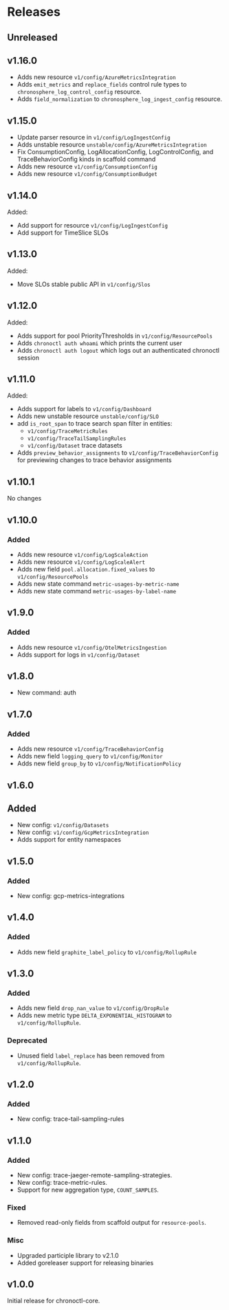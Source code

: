 # Releases

## Unreleased

## v1.16.0

* Adds new resource `v1/config/AzureMetricsIntegration`
* Adds `emit_metrics` and `replace_fields` control rule types to `chronosphere_log_control_config` resource.
* Adds `field_normalization` to `chronosphere_log_ingest_config` resource.

## v1.15.0

* Update parser resource in `v1/config/LogIngestConfig`
* Adds unstable resource `unstable/config/AzureMetricsIntegration`
* Fix ConsumptionConfig, LogAllocationConfig, LogControlConfig, and TraceBehaviorConfig kinds in scaffold command
* Adds new resource `v1/config/ConsumptionConfig` 
* Adds new resource `v1/config/ConsumptionBudget` 

## v1.14.0

Added:
* Add support for resource `v1/config/LogIngestConfig`
* Add support for TimeSlice SLOs

## v1.13.0

Added:
* Move SLOs stable public API in `v1/config/Slos`

## v1.12.0

Added:
* Adds support for pool PriorityThresholds in `v1/config/ResourcePools`
* Adds `chronoctl auth whoami` which prints the current user
* Adds `chronoctl auth logout` which logs out an authenticated chronoctl session

## v1.11.0

Added:
* Adds support for labels to `v1/config/Dashboard`
* Adds new unstable resource `unstable/config/SLO`
* add `is_root_span` to trace search span filter in entities:
  * `v1/config/TraceMetricRules`
  * `v1/config/TraceTailSamplingRules`
  * `v1/config/Dataset` trace datasets
* Adds `preview_behavior_assignments` to `v1/config/TraceBehaviorConfig` for previewing changes to trace behavior assignments

## v1.10.1

No changes

## v1.10.0

### Added
* Adds new resource `v1/config/LogScaleAction`
* Adds new resource `v1/config/LogScaleAlert`
* Adds new field `pool.allocation.fixed_values` to `v1/config/ResourcePools`
* Adds new state command `metric-usages-by-metric-name`
* Adds new state command `metric-usages-by-label-name`

## v1.9.0

### Added
* Adds new resource `v1/config/OtelMetricsIngestion`
* Adds support for logs in `v1/config/Dataset`

## v1.8.0

* New command: auth

## v1.7.0

### Added
* Adds new resource `v1/config/TraceBehaviorConfig`
* Adds new field `logging_query` to `v1/config/Monitor`
* Adds new field `group_by` to `v1/config/NotificationPolicy`

## v1.6.0

## Added
* New config: `v1/config/Datasets`
* New config: `v1/config/GcpMetricsIntegration`
* Adds support for entity namespaces

## v1.5.0

### Added
* New config: gcp-metrics-integrations

## v1.4.0

### Added
* Adds new field `graphite_label_policy` to `v1/config/RollupRule`

## v1.3.0

### Added
* Adds new field `drop_nan_value` to `v1/config/DropRule`
* Adds new metric type `DELTA_EXPONENTIAL_HISTOGRAM` to `v1/config/RollupRule`.

### Deprecated
* Unused field `label_replace` has been removed from `v1/config/RollupRule`.

## v1.2.0

### Added
- New config: trace-tail-sampling-rules

## v1.1.0

### Added
 - New config: trace-jaeger-remote-sampling-strategies.
 - New config: trace-metric-rules.
 - Support for new aggregation type, `COUNT_SAMPLES`.

### Fixed
 - Removed read-only fields from scaffold output for `resource-pools`.

### Misc
 - Upgraded participle library to v2.1.0
 - Added goreleaser support for releasing binaries

## v1.0.0

Initial release for chronoctl-core.


